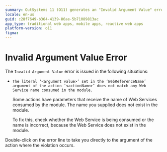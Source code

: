 ```yaml
---
summary: OutSystems 11 (O11) generates an "Invalid Argument Value" error when a non-existent Web Service name is used in an action argument.
locale: en-us
guid: c28f7649-b364-4139-86ae-5b71089813ac
app_type: traditional web apps, mobile apps, reactive web apps
platform-version: o11
figma:
---
```


# Invalid Argument Value Error

The `Invalid Argument Value` error is issued in the following situations:

* `The literal ‘<argument value>’ set in the ‘WebReferenceName’ argument of the action ‘<actionName>’ does not match any Web Service name consumed in the module.`
  
    Some actions have parameters that receive the name of Web Services consumed by the module. The name you supplied does not exist in the module.

    To fix this, check whether the Web Service is being consumed or the name is incorrect, because the Web Service does not exist in the module.

Double-click on the error line to take you directly to the argument of the action where the violation occurs.
